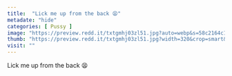 ```yaml
---
title:  "Lick me up from the back 😫"
metadate: "hide"
categories: [ Pussy ]
image: "https://preview.redd.it/txtgmhj03zl51.jpg?auto=webp&s=58c2164c1f7614457046a8aada90816641af352b"
thumb: "https://preview.redd.it/txtgmhj03zl51.jpg?width=320&crop=smart&auto=webp&s=84f82c0b7b69cfb1320a777da4c0bbe96709cd6c"
visit: ""
---
```

Lick me up from the back 😫
